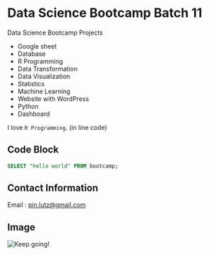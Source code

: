 # Data Science Bootcamp Batch 11
Data Science Bootcamp Projects

- Google sheet
- Database
- R Programming
- Data Transformation
- Data Visualization
- Statistics
- Machine Learning
- Website with WordPress
- Python
- Dashboard

I love `R Programming`. (in line code)

## Code Block
```sql
SELECT "hello world" FROM bootcamp;
```


## Contact Information
Email : pin.lutz@gmail.com

## Image
![Keep going!](https://images.pexels.com/photos/417173/pexels-photo-417173.jpeg)
